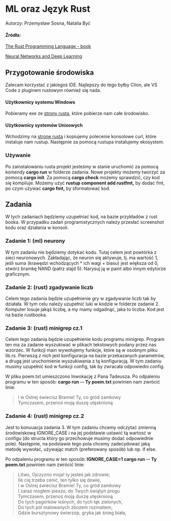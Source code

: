 # ML oraz Język Rust

Autorzy: Przemysław Sosna, Natalia Być

#### Źródła:

[The Rust Programming Language - book](https://doc.rust-lang.org/book/)

[Neural Networks and Deep Learning](http://neuralnetworksanddeeplearning.com/chap1.html)

## Przygotowanie środowiska

Zalecam korzystać z jakiegoś IDE. Najlepszy do tego byłby Clion, ale VS Code z pluginem rustowym również się nada.

#### Użytkownicy systemu Windows

Pobieramy exe ze [strony rusta](https://www.rust-lang.org/learn/get-started), które pobierze nam całe środowisko.

#### Użytkownicy systemów Unixowych

Wchodzimy na [stronę rusta](https://www.rust-lang.org/learn/get-started) i kopiujemy polecenie konsolowe curl, które
instaluje nam rustup. Następnie za pomocą rustupa instalujemy ekosystem.

### Używanie

Po zainstalowaniu rusta projekt jesteśmy w stanie uruchomić za pomocą komendy **cargo run** w folderze zadania.
Nowe projekty możemy tworzyć za pomocą **cargo init**. Za pomocą **cargo check** możemy sprawdzić, czy kod się
kompiluje.
Możemy użyć **rustup component add rustfmt,** by dodać fmt, po czym używać **cargo fmt,** by sformatować kod.

## Zadania

W tych zadaniach będziemy uzupełniać kod, na bazie przykładów z rust booka. W przypadku zadań programistycznych należy
przesłać screenshot kodu oraz działania w konsoli.
### Zadanie 1: (ml) neurony

W tym zadaniu nie będziemy dotykać kodu. Tutaj celem jest powtórka z sieci neuronowych. Zakładając, że neuron się
aktywuje, tj. ma wartość 1, jeśli suma (krawędzi wchodzących * ich wagi + biasu) jest większa od 0, stwórz bramkę NAND
(patrz slajd 5).
Narysuj ją w paint albo innym edytorze graficznym.

### Zadanie 2: (rust) zgadywanie liczb

Celem tego zadania będzie uzupełnienie gry w zgadywanie liczb tak by działała. W tym celu należy uzupełnić luki w kodzie
w folderze zadanie 2. Komputer losuje jakąś liczbę, a my mamy odgadnąć, jaka to liczba. Kod jest na bazie rustbooka. 

### Zadanie 3: (rust) minigrep cz.1

Celem tego zadania będzie uzupełnienie kodu programu minigrep. Program ten ma za zadanie wyszukiwać w plikach tekstowych
podany przez nas wzorzec. W funkcji main wywołujemy funkcje, które są w osobnym pliku lib.rs.  Pierwszą z nich jest
konfiguracja na bazie przekazanych parametrów, a drugą jest uruchomienie wyszukiwania z tą konfiguracją. W tym zadaniu musimy
uzupełnić kod w funkcji config, tak by zwracała odpowiedni config. 

W pliku poem.txt umieszczono Inwokację z Pana Tadeusza. 
Po odpaleniu programu w ten sposób: **cargo run -- Ty poem.txt** powinien nam zwrócić linie:
> I w Ostrej świecisz Bramie! Ty, co gród zamkowy  
> Tymczasem, przenoś moją duszę utęsknioną


### Zadanie 4: (rust) minigrep cz.2

Jest to konuuacja zadania 3. W tym zadaniu chcemy odczytać zmienną środowiskową IGNORE_CASE i na jej podstawie ustawić
tą wartosć w configu (do structa który go przechowuje musimy dodać odpowiednie pole). Następnie, na podstawie tego pola
chcemy zadecydować jaką metodę wywołać, używając match (preferowany sposób) lub np. if else. 

Po odpaleniu programu w ten sposób: **IGNORE_CASE=1 cargo run -- Ty poem.txt** powinien nam zwrócić linie:
> Litwo, Ojczyzno moja! ty jesteś jak zdrowie;  
> Ile cię trzeba cenić, ten tylko się dowie,  
> I w Ostrej świecisz Bramie! Ty, co gród zamkowy  
> I zaraz mogłem pieszo, do Twych świątyń progu  
> Tymczasem, przenoś moją duszę utęsknioną  
> Do tych pagórków leśnych, do tych łąk zielonych,  
> Do tych pól malowanych zbożem rozmaitem,  
> Gdzie bursztynowy świerzop, gryka jak śnieg biała,  
